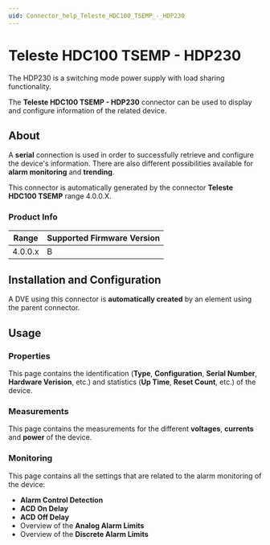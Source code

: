 ```yaml
---
uid: Connector_help_Teleste_HDC100_TSEMP_-_HDP230
---
```


# Teleste HDC100 TSEMP - HDP230

The HDP230 is a switching mode power supply with load sharing functionality.

The **Teleste HDC100 TSEMP - HDP230** connector can be used to display and configure information of the related device.

## About

A **serial** connection is used in order to successfully retrieve and configure the device's information. There are also different possibilities available for **alarm monitoring** and **trending**.

This connector is automatically generated by the connector **Teleste HDC100 TSEMP** range 4.0.0.X.

### Product Info

| Range | Supported Firmware Version |
|------------------|-----------------------------|
| 4.0.0.x          | B                           |

## Installation and Configuration

A DVE using this connector is **automatically created** by an element using the parent connector.

## Usage

### Properties

This page contains the identification (**Type**, **Configuration**, **Serial Number**, **Hardware Verision**, etc.) and statistics (**Up Time**, **Reset Count**, etc.) of the device.

### Measurements

This page contains the measurements for the different **voltages**, **currents** and **power** of the device.

### Monitoring

This page contains all the settings that are related to the alarm monitoring of the device:

- **Alarm Control Detection**
- **ACD On Delay**
- **ACD Off Delay**
- Overview of the **Analog Alarm Limits**
- Overview of the **Discrete Alarm Limits**
